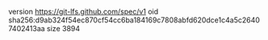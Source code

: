 version https://git-lfs.github.com/spec/v1
oid sha256:d9ab324f54ec870cf54cc6ba184169c7808abfd620dce1c4a5c26407402413aa
size 3894
